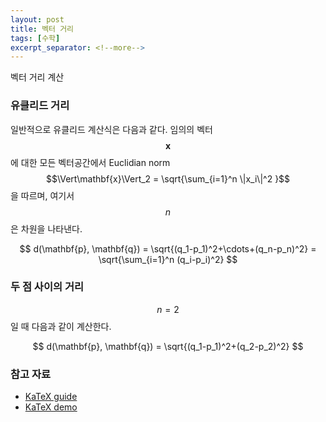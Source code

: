 ```yaml
---
layout: post
title: 벡터 거리
tags: [수학]
excerpt_separator: <!--more-->
---
```


벡터 거리 계산
<!--more-->

### 유클리드 거리

일반적으로 유클리드 계산식은 다음과 같다. 임의의 벡터 $$\mathbf{x}$$에 대한 모든 벡터공간에서 Euclidian norm $$\Vert\mathbf{x}\Vert_2 = \sqrt{\sum_{i=1}^n \|x_i\|^2 }$$을 따르며, 여기서 $$n$$은 차원을 나타낸다.

$$
d(\mathbf{p}, \mathbf{q}) = \sqrt{(q_1-p_1)^2+\cdots+(q_n-p_n)^2} = \sqrt{\sum_{i=1}^n (q_i-p_i)^2}
$$

### 두 점 사이의 거리

$$n = 2$$일 때 다음과 같이 계산한다.

$$
d(\mathbf{p}, \mathbf{q}) = \sqrt{(q_1-p_1)^2+(q_2-p_2)^2}
$$

### 참고 자료

- [KaTeX guide](http://sixthform.info/katex/guide.html)
- [KaTeX demo](https://tiddlywiki.com/plugins/tiddlywiki/katex/)